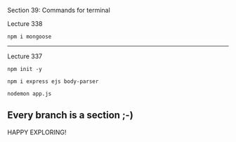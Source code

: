 Section 39: Commands for terminal

Lecture 338

`npm i mongoose`

---

Lecture 337

`npm init -y`

`npm i express ejs body-parser`

`nodemon app.js`

## Every branch is a section ;-)


HAPPY EXPLORING!